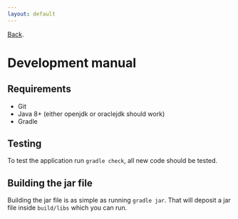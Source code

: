 ```yaml
---
layout: default
---
```


[Back](index).

# Development manual

## Requirements
* Git
* Java 8+ (either openjdk or oraclejdk should work)
* Gradle

## Testing
To test the application run `gradle check`, all new code should be tested.

## Building the jar file
Building the jar file is as simple as running `gradle jar`. That will deposit a jar file inside `build/libs`
which you can run.
